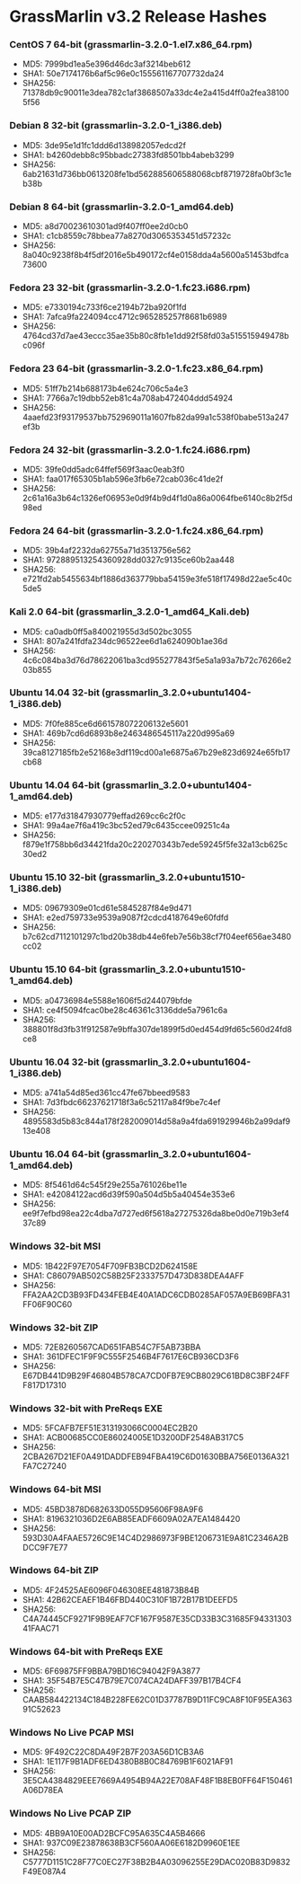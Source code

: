# GrassMarlin v3.2 Release Hashes

### CentOS 7 64-bit (grassmarlin-3.2.0-1.el7.x86_64.rpm)
* MD5: 7999bd1ea5e396d46dc3af3214beb612
* SHA1: 50e7174176b6af5c96e0c155561167707732da24
* SHA256: 71378db9c90011e3dea782c1af3868507a33dc4e2a415d4ff0a2fea381005f56

### Debian 8 32-bit (grassmarlin-3.2.0-1_i386.deb)
* MD5: 3de95e1d1fc1ddd6d138982057edcd2f
* SHA1: b4260debb8c95bbadc27383fd8501bb4abeb3299
* SHA256: 6ab21631d736bb0613208fe1bd562885606588068cbf8719728fa0bf3c1eb38b

### Debian 8 64-bit (grassmarlin-3.2.0-1_amd64.deb)
* MD5: a8d70023610301ad9f407ff0ee2d0cb0
* SHA1: c1cb8559c78bbea77a8270d3065353451d57232c
* SHA256: 8a040c9238f8b4f5df2016e5b490172cf4e0158dda4a5600a51453bdfca73600

### Fedora 23 32-bit (grassmarlin-3.2.0-1.fc23.i686.rpm)
* MD5: e7330194c733f6ce2194b72ba920f1fd
* SHA1: 7afca9fa224094cc4712c965285257f8681b6989
* SHA256: 4764cd37d7ae43eccc35ae35b80c8fb1e1dd92f58fd03a515515949478bc096f

### Fedora 23 64-bit (grassmarlin-3.2.0-1.fc23.x86_64.rpm)
* MD5: 51ff7b214b688173b4e624c706c5a4e3
* SHA1: 7766a7c19dbb52eb81c4a708ab472404ddd54924
* SHA256: 4aaefd23f93179537bb752969011a1607fb82da99a1c538f0babe513a247ef3b

### Fedora 24 32-bit (grassmarlin-3.2.0-1.fc24.i686.rpm)
* MD5: 39fe0dd5adc64ffef569f3aac0eab3f0
* SHA1: faa017f65305b1ab596e3fb6e72cab036c41de2f
* SHA256: 2c61a16a3b64c1326ef06953e0d9f4b9d4f1d0a86a0064fbe6140c8b2f5d98ed

### Fedora 24 64-bit (grassmarlin-3.2.0-1.fc24.x86_64.rpm)
* MD5: 39b4af2232da62755a71d3513756e562
* SHA1: 972889513254360928dd0327c9135ce60b2aa448
* SHA256: e721fd2ab5455634bf1886d363779bba54159e3fe518f17498d22ae5c40c5de5

### Kali 2.0 64-bit (grassmarlin_3.2.0-1_amd64_Kali.deb)
* MD5: ca0adb0ff5a840021955d3d502bc3055
* SHA1: 807a241fdfa234dc96522ee6d1a624090b1ae36d
* SHA256: 4c6c084ba3d76d78622061ba3cd955277843f5e5a1a93a7b72c76266e203b855

### Ubuntu 14.04 32-bit (grassmarlin_3.2.0+ubuntu1404-1_i386.deb)
* MD5: 7f0fe885ce6d661578072206132e5601
* SHA1: 469b7cd6d6893b8e2463486545117a220d995a69
* SHA256: 39ca8127185fb2e52168e3df119cd00a1e6875a67b29e823d6924e65fb17cb68

### Ubuntu 14.04 64-bit (grassmarlin_3.2.0+ubuntu1404-1_amd64.deb)
* MD5: e177d31847930779effad269cc6c2f0c
* SHA1: 99a4ae7f6a419c3bc52ed79c6435ccee09251c4a
* SHA256: f879e1f758bb6d34421fda20c220270343b7ede59245f5fe32a13cb625c30ed2

### Ubuntu 15.10 32-bit (grassmarlin_3.2.0+ubuntu1510-1_i386.deb)
* MD5: 09679309e01cd61e5845287f84e9d471
* SHA1: e2ed759733e9539a9087f2cdcd4187649e60fdfd
* SHA256: b7c62cd7112101297c1bd20b38db44e6feb7e56b38cf7f04eef656ae3480cc02

### Ubuntu 15.10 64-bit (grassmarlin_3.2.0+ubuntu1510-1_amd64.deb)
* MD5: a04736984e5588e1606f5d244079bfde
* SHA1: ce4f5094fcac0be28c46361c3136dde5a7961c6a
* SHA256: 388801f8d3fb31f912587e9bffa307de1899f5d0ed454d9fd65c560d24fd8ce8

### Ubuntu 16.04 32-bit (grassmarlin_3.2.0+ubuntu1604-1_i386.deb)
* MD5: a741a54d85ed361cc47fe67bbeed9583
* SHA1: 7d3fbdc66237621718f3a6c52117a84f9be7c4ef
* SHA256: 4895583d5b83c844a178f282009014d58a9a4fda691929946b2a99daf913e408

### Ubuntu 16.04 64-bit (grassmarlin_3.2.0+ubuntu1604-1_amd64.deb)
* MD5: 8f5461d64c545f29e255a761026be11e
* SHA1: e42084122acd6d39f590a504d5b5a40454e353e6
* SHA256: ee9f7efbd98ea22c4dba7d727ed6f5618a27275326da8be0d0e719b3ef437c89

### Windows 32-bit MSI
* MD5: 1B422F97E7054F709FB3BCD2D624158E
* SHA1: C86079AB502C58B25F2333757D473D838DEA4AFF
* SHA256: FFA2AA2CD3B93FD434FEB4E40A1ADC6CDB0285AF057A9EB69BFA31FF06F90C60

### Windows 32-bit ZIP
* MD5: 72E8260567CAD651FAB54C7F5AB73BBA
* SHA1: 361DFEC1F9F9C555F2546B4F7617E6CB936CD3F6
* SHA256: E67DB441D9B29F46804B578CA7CD0FB7E9CB8029C61BD8C3BF24FFF817D17310

### Windows 32-bit with PreReqs EXE
* MD5: 5FCAFB7EF51E313193066C0004EC2B20
* SHA1: ACB00685CC0E86024005E1D3200DF2548AB317C5
* SHA256: 2CBA267D21EF0A491DADDFEB94FBA419C6D01630BBA756E0136A321FA7C27240

### Windows 64-bit MSI
* MD5: 45BD3878D682633D055D95606F98A9F6
* SHA1: 8196321036D2E6AB85EADF6609A02A7EA1484420
* SHA256: 593D30A4FAAE5726C9E14C4D2986973F9BE1206731E9A81C2346A2BDCC9F7E77

### Windows 64-bit ZIP
* MD5: 4F24525AE6096F046308EE481873B84B
* SHA1: 42B62CEAEF1B46FBD440C310F1B72B17B1DEEFD5
* SHA256: C4A74445CF9271F9B9EAF7CF167F9587E35CD33B3C31685F9433130341FAAC71

### Windows 64-bit with PreReqs EXE
* MD5: 6F69875FF9BBA79BD16C94042F9A3877
* SHA1: 35F54B7E5C47B79E7C074CA24DAFF397B17B4CF4
* SHA256: CAAB584422134C184B228FE62C01D37787B9D11FC9CA8F10F95EA36391C52623

### Windows No Live PCAP MSI
* MD5: 9F492C22C8DA49F2B7F203A56D1CB3A6
* SHA1: 1E117F9B1ADF6ED4380B8B0C84769B1F6021AF91
* SHA256: 3E5CA4384829EEE7669A4954B94A22E708AF48F1B8EB0FF64F150461A06D78EA

### Windows No Live PCAP ZIP
* MD5: 4BB9A10E00AD2BCFC95A635C4A5B4666
* SHA1: 937C09E23878638B3CF560AA06E6182D9960E1EE
* SHA256: C5777D1151C28F77C0EC27F38B2B4A03096255E29DAC020B83D9832F49E087A4
